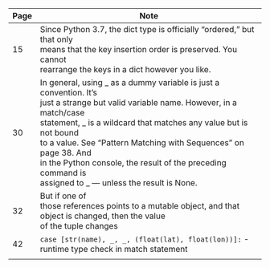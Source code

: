
| Page | Note                                                                                                                                                                                                                                                                                                                                                                                             |
| ---- | ------------------------------------------------------------------------------------------------------------------------------------------------------------------------------------------------------------------------------------------------------------------------------------------------------------------------------------------------------------------------------------------------ |
| 15   | Since Python 3.7, the dict type is officially “ordered,” but that only<br>means that the key insertion order is preserved. You cannot<br>rearrange the keys in a dict however you like.                                                                                                                                                                                                          |
| 30   | In general, using _ as a dummy variable is just a convention. It’s<br>just a strange but valid variable name. However, in a match/case<br>statement, _ is a wildcard that matches any value but is not bound<br>to a value. See “Pattern Matching with Sequences” on page 38. And<br>in the Python console, the result of the preceding command is<br>assigned to _ — unless the result is None. |
| 32   | But if one of<br>those references points to a mutable object, and that object is changed, then the value<br>of the tuple changes                                                                                                                                                                                                                                                                 |
| 42   | `case [str(name), _, _, (float(lat), float(lon))]:` - runtime type check in match statement                                                                                                                                                                                                                                                                                                      |
|      |                                                                                                                                                                                                                                                                                                                                                                                                  |
